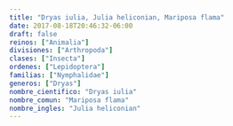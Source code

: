 ```yaml
---
title: "Dryas iulia, Julia heliconian, Mariposa flama"
date: 2017-08-18T20:46:32-06:00
draft: false
reinos: ["Animalia"]
divisiones: ["Arthropoda"]
clases: ["Insecta"]
ordenes: ["Lepidoptera"]
familias: ["Nymphalidae"]
generos: ["Dryas"]
nombre_cientifico: "Dryas iulia"
nombre_comun: "Mariposa flama"
nombre_ingles: "Julia heliconian"
---
```

